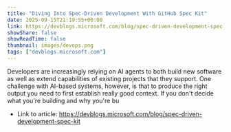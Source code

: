 ```yaml
---
title: "Diving Into Spec-Driven Development With GitHub Spec Kit"
date: 2025-09-15T21:19:55+00:00
link: https://devblogs.microsoft.com/blog/spec-driven-development-spec-kit
showShare: false
showReadTime: false
thumbnail: images/devops.png
tags: ["devblogs.microsoft.com"]
---
```

Developers are increasingly relying on AI agents to both build new software as well as extend capabilities of existing projects that they support. One challenge with AI-based systems, however, is that to produce the right output you need to first establish really good context. If you don't decide what you're building and why you're bu

- Link to article: https://devblogs.microsoft.com/blog/spec-driven-development-spec-kit
